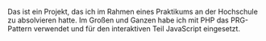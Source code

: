 Das ist ein Projekt, das ich im Rahmen eines Praktikums an der Hochschule zu absolvieren hatte. Im Großen und Ganzen habe ich mit PHP das PRG-Pattern verwendet und für den interaktiven Teil JavaScript eingesetzt.
